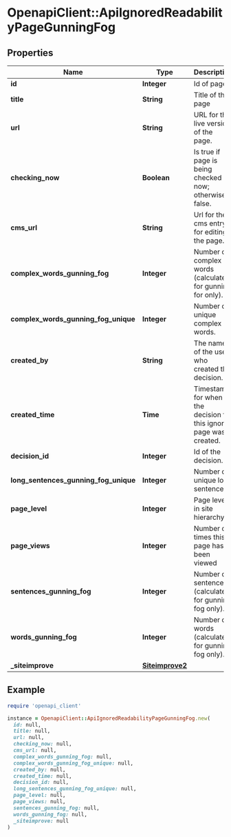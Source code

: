 # OpenapiClient::ApiIgnoredReadabilityPageGunningFog

## Properties

| Name | Type | Description | Notes |
| ---- | ---- | ----------- | ----- |
| **id** | **Integer** | Id of page. |  |
| **title** | **String** | Title of the page | [optional] |
| **url** | **String** | URL for the live version of the page. | [optional] |
| **checking_now** | **Boolean** | Is true if page is being checked now; otherwise false. |  |
| **cms_url** | **String** | Url for the cms entry for editing the page. | [optional] |
| **complex_words_gunning_fog** | **Integer** | Number of complex words (calculated for gunning for only). |  |
| **complex_words_gunning_fog_unique** | **Integer** | Number of unique complex words. |  |
| **created_by** | **String** | The name of the user who created this decision. | [optional] |
| **created_time** | **Time** | Timestamp for when the decision for this ignored page was created. |  |
| **decision_id** | **Integer** | Id of the decision. |  |
| **long_sentences_gunning_fog_unique** | **Integer** | Number of unique long sentences. |  |
| **page_level** | **Integer** | Page level in site hierarchy. | [optional] |
| **page_views** | **Integer** | Number of times this page has been viewed | [optional] |
| **sentences_gunning_fog** | **Integer** | Number of sentences (calculated for gunning fog only). |  |
| **words_gunning_fog** | **Integer** | Number of words (calculated for gunning fog only). |  |
| **_siteimprove** | [**Siteimprove2**](Siteimprove2.md) |  | [optional] |

## Example

```ruby
require 'openapi_client'

instance = OpenapiClient::ApiIgnoredReadabilityPageGunningFog.new(
  id: null,
  title: null,
  url: null,
  checking_now: null,
  cms_url: null,
  complex_words_gunning_fog: null,
  complex_words_gunning_fog_unique: null,
  created_by: null,
  created_time: null,
  decision_id: null,
  long_sentences_gunning_fog_unique: null,
  page_level: null,
  page_views: null,
  sentences_gunning_fog: null,
  words_gunning_fog: null,
  _siteimprove: null
)
```

